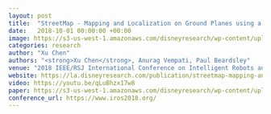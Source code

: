 ```yaml
---
layout: post
title:  "StreetMap - Mapping and Localization on Ground Planes using a Downward Facing Camera"
date:   2018-10-01 00:00:00 +00:00
image: https://s3-us-west-1.amazonaws.com/disneyresearch/wp-content/uploads/20181001075737/StreetMap-Mapping-and-Localization-on-Ground-Planes-using-a-Downward-Facing-Camera-Image.jpg
categories: research
author: "Xu Chen"
authors: "<strong>Xu Chen</strong>, Anurag Vempati, Paul Beardsley"
venue: "2018 IEEE/RSJ International Conference on Intelligent Robots and Systems (IROS)"
website: https://la.disneyresearch.com/publication/streetmap-mapping-and-localization-on-ground-planes-using-a-downward-facing-camera/
video: https://youtu.be/qLuBhzx17w8
paper: https://s3-us-west-1.amazonaws.com/disneyresearch/wp-content/uploads/20181001075728/StreetMap-Mapping-and-Localization-on-Ground-Planes-using-a-Downward-Facing-Camera-Paper.pdf
conference_url: https://www.iros2018.org/
---
```


